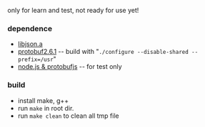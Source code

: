 only for learn and test, not ready for use yet!

### dependence
* [libjson.a](http://sourceforge.net/projects/libjson/)
* [protobuf2.6.1](https://github.com/google/protobuf/releases/download/v2.6.1/protobuf-2.6.1.zip) -- build with "`./configure --disable-shared --prefix=/usr`"
* [node.js & protobufjs](https://nodejs.org/) -- for test only

### build
* install make, g++
* run `make` in root dir.
* run `make clean` to clean all tmp file

